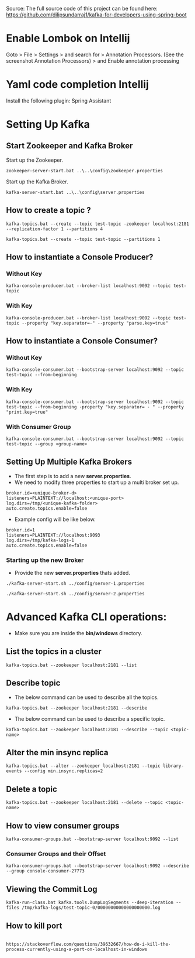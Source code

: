 Source: The full source code of this project can be found here: https://github.com/dilipsundarraj1/kafka-for-developers-using-spring-boot

# Enable Lombok on Intellij
Goto > File > Settings > and search for > Annotation Processors. (See the screenshot Annotation Processors) > and Enable annotation processing

# Yaml code completion Intellij
Install the following plugin: Spring Assistant

# Setting Up Kafka
## Start Zookeeper and Kafka Broker
Start up the Zookeeper.
```
zookeeper-server-start.bat ..\..\config\zookeeper.properties
```
Start up the Kafka Broker.
```
kafka-server-start.bat ..\..\config\server.properties
```
## How to create a topic ?
```
kafka-topics.bat --create --topic test-topic -zookeeper localhost:2181 --replication-factor 1 --partitions 4

kafka-topics.bat --create --topic test-topic --partitions 1
```
## [](https://github.com/dilipsundarraj1/kafka-for-developers-using-spring-boot/blob/master/SetUpKafka.md#how-to-instantiate-a-console-producer-1)How to instantiate a Console Producer?
### Without Key
```
kafka-console-producer.bat --broker-list localhost:9092 --topic test-topic
```
### With Key
```
kafka-console-producer.bat --broker-list localhost:9092 --topic test-topic --property "key.separator=-" --property "parse.key=true"
```
## How to instantiate a Console Consumer?
### Without Key
```
kafka-console-consumer.bat --bootstrap-server localhost:9092 --topic test-topic --from-beginning
```
### With Key
```
kafka-console-consumer.bat --bootstrap-server localhost:9092 --topic test-topic --from-beginning -property "key.separator= - " --property "print.key=true"
```
### With Consumer Group
```
kafka-console-consumer.bat --bootstrap-server localhost:9092 --topic test-topic --group <group-name>
```
## Setting Up Multiple Kafka Brokers

-   The first step is to add a new **server.properties**.    
-   We need to modify three properties to start up a multi broker set up.   
```
broker.id=<unique-broker-d>
listeners=PLAINTEXT://localhost:<unique-port>
log.dirs=/tmp/<unique-kafka-folder>
auto.create.topics.enable=false
```
-   Example config will be like below.
```
broker.id=1
listeners=PLAINTEXT://localhost:9093
log.dirs=/tmp/kafka-logs-1
auto.create.topics.enable=false
```
### Starting up the new Broker
-   Provide the new **server.properties** thats added.
```
./kafka-server-start.sh ../config/server-1.properties
```
```
./kafka-server-start.sh ../config/server-2.properties
```
# Advanced Kafka CLI operations:
-   Make sure you are inside the **bin/windows** directory.

## List the topics in a cluster
```
kafka-topics.bat --zookeeper localhost:2181 --list
```
## Describe topic
-   The below command can be used to describe all the topics.
```
kafka-topics.bat --zookeeper localhost:2181 --describe
```
-   The below command can be used to describe a specific topic.
```
kafka-topics.bat --zookeeper localhost:2181 --describe --topic <topic-name>
```
## Alter the min insync replica
```
kafka-topics.bat --alter --zookeeper localhost:2181 --topic library-events --config min.insync.replicas=2
```
## Delete a topic
```
kafka-topics.bat --zookeeper localhost:2181 --delete --topic <topic-name>
```
## How to view consumer groups
```
kafka-consumer-groups.bat --bootstrap-server localhost:9092 --list
```
### Consumer Groups and their Offset
```
kafka-consumer-groups.bat --bootstrap-server localhost:9092 --describe --group console-consumer-27773
```
## Viewing the Commit Log
```
kafka-run-class.bat kafka.tools.DumpLogSegments --deep-iteration --files /tmp/kafka-logs/test-topic-0/00000000000000000000.log
```

## How to kill port
```

https://stackoverflow.com/questions/39632667/how-do-i-kill-the-process-currently-using-a-port-on-localhost-in-windows
```
